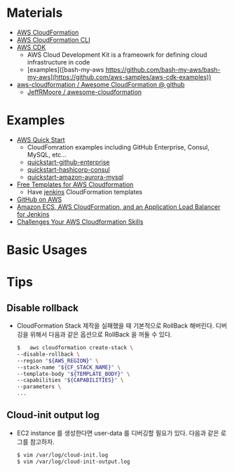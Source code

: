 # Materials

* [AWS CloudFormation](https://docs.aws.amazon.com/AWSCloudFormation/latest/UserGuide/Welcome.html)
* [AWS CloudFormation CLI](https://docs.aws.amazon.com/cli/latest/reference/cloudformation/index.html)
* [AWS CDK](https://github.com/aws/aws-cdk)
  * AWS Cloud Development Kit is a frameowrk for defining cloud infrastructure in code 
  * [examples]([bash-my-aws https://github.com/bash-my-aws/bash-my-aws](https://github.com/aws-samples/aws-cdk-examples))
* [aws-cloudformation / Awesome CloudFormation @ github](https://github.com/aws-cloudformation/awesome-cloudformation)
  * [JeffRMoore / awesome-cloudformation](https://github.com/JeffRMoore/awesome-cloudformation)

# Examples

* [AWS Quick Start](https://github.com/aws-quickstart)
  * CloudFomration examples including GitHub Enterprise, Consul, MySQL, etc...
  * [quickstart-github-enterprise](https://github.com/aws-quickstart/quickstart-github-enterprise)
  * [quickstart-hashicorp-consul](https://github.com/aws-quickstart/quickstart-hashicorp-consul)
  * [quickstart-amazon-aurora-mysql](https://github.com/aws-quickstart/quickstart-amazon-aurora-mysql)
* [Free Templates for AWS Cloudformation](https://templates.cloudonaut.io/en/stable/)
  * Have [jenkins](https://templates.cloudonaut.io/en/stable/jenkins/) CloudFormation templates
* [GitHub on AWS](https://enterprise.github.com/trial/boot?download_token=5750bba5e67c99905804)
* [Amazon ECS, AWS CloudFormation, and an Application Load Balancer for Jenkins](https://github.com/Kong/jenkins-infrastructure)
* [Challenges Your AWS Cloudformation Skills](https://github.com/dennyzhang/challenges-cloudformation-jenkins)

# Basic Usages

# Tips

## Disable rollback

* CloudFormation Stack 제작을 실패했을 때 기본적으로 RollBack 해버린다. 디버깅을 위해서 다음과 같은 옵션으로 RollBack 을 꺼둘 수 있다.

  ```bash
  $   aws cloudformation create-stack \
  --disable-rollback \
  --region "${AWS_REGION}" \
  --stack-name "${CF_STACK_NAME}" \
  --template-body "${TEMPLATE_BODY}" \
  --capabilities "${CAPABILITIES}" \
  --parameters \
  ...
  ```

## Cloud-init output log

* EC2 instance 를 생성한다면 user-data 를 디버깅할 필요가 있다. 다음과 같은 로그를 참고하자.

  ```bash
  $ vim /var/log/cloud-init.log
  $ vim /var/log/cloud-init-output.log  
  ```